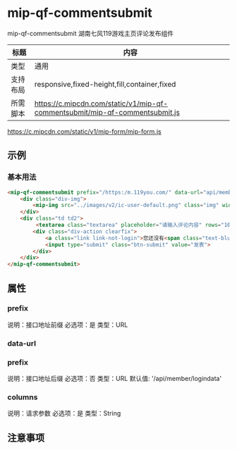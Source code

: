 # mip-qf-commentsubmit

mip-qf-commentsubmit 湖南七风119游戏主页评论发布组件

标题|内容
----|----
类型|通用
支持布局|responsive,fixed-height,fill,container,fixed
所需脚本|https://c.mipcdn.com/static/v1/mip-qf-commentsubmit/mip-qf-commentsubmit.js<br/>
https://c.mipcdn.com/static/v1/mip-form/mip-form.js

## 示例

### 基本用法
```html
<mip-qf-commentsubmit prefix="/https:/m.119you.com/" data-url="api/member/logindata" columns="realname,username,logofile,signature,score,level,levelid">
    <div class="div-img">
        <mip-img src="../images/v2/ic-user-default.png" class="img" width="30" height="30"></mip-img>
    </div>
    <div class="td td2">
         <textarea class="textarea" placeholder="请输入评论内容" rows="10" cols="20" disabled></textarea>
        <div class="div-action clearfix">
            <a class="link link-not-login">您还没有<span class="text-blue">登录</span>，请先登录再评论</a>
            <input type="submit" class="btn-submit" value="发表">
        </div>
    </div>
</mip-qf-commentsubmit>
```

## 属性

### prefix

说明：接口地址前缀
必选项：是
类型：URL

### data-url

### prefix

说明：接口地址后缀
必选项：否
类型：URL
默认值: '/api/member/logindata'

### columns

说明：请求参数
必选项：是
类型：String

## 注意事项

